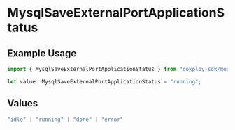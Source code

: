 # MysqlSaveExternalPortApplicationStatus

## Example Usage

```typescript
import { MysqlSaveExternalPortApplicationStatus } from "dokploy-sdk/models/operations";

let value: MysqlSaveExternalPortApplicationStatus = "running";
```

## Values

```typescript
"idle" | "running" | "done" | "error"
```